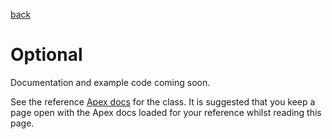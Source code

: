 [back](../../README.md)
# Optional
Documentation and example code coming soon.

See the reference [Apex docs](SfApexDocs/index.html) for the class. It is suggested that you keep a page open
with the Apex docs loaded for your reference whilst reading this page.
